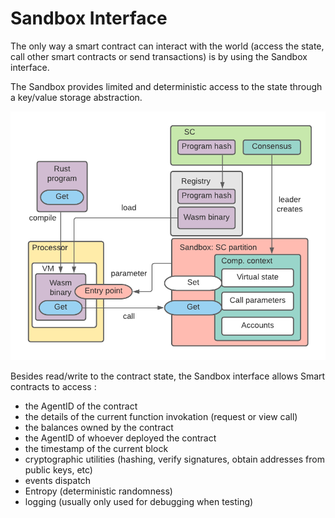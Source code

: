 # Sandbox Interface

The only way a smart contract can interact with the world (access the state, call other smart contracts or send transactions) is by using the Sandbox interface.

The Sandbox provides limited and deterministic access to the state through a key/value storage abstraction.

![Sandbox](/img/sandbox.png)

Besides read/write to the contract state, the Sandbox interface allows Smart contracts to access :

- the AgentID of the contract
- the details of the current function invokation (request or view call)
- the balances owned by the contract
- the AgentID of whoever deployed the contract
- the timestamp of the current block
- cryptographic utilities (hashing, verify signatures, obtain addresses from public keys, etc)
- events dispatch
- Entropy (deterministic randomness)
- logging (usually only used for debugging when testing)
